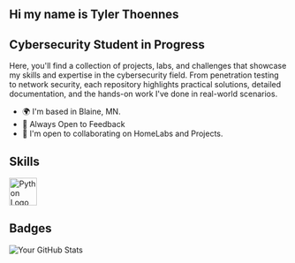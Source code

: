 ## Hi my name is Tyler Thoennes
## Cybersecurity Student in Progress
Here, you'll find a collection of projects, labs, and challenges that showcase my skills and expertise in the cybersecurity field. From penetration testing to network security, each repository highlights practical solutions, detailed documentation, and the hands-on work I've done in real-world scenarios.
* 🌍 I'm based in Blaine, MN.
* 🧠 Always Open to Feedback
* 🤝 I'm open to collaborating on HomeLabs and Projects.

## Skills
<img src="https://upload.wikimedia.org/wikipedia/commons/c/c3/Python-logo-notext.svg" alt="Python Logo" width="50"/>

## Badges
![Your GitHub Stats](https://github-readme-stats.vercel.app/api?username=trthoennes&show_icons=true&hide_title=false&count_private=true&hide=prs)
